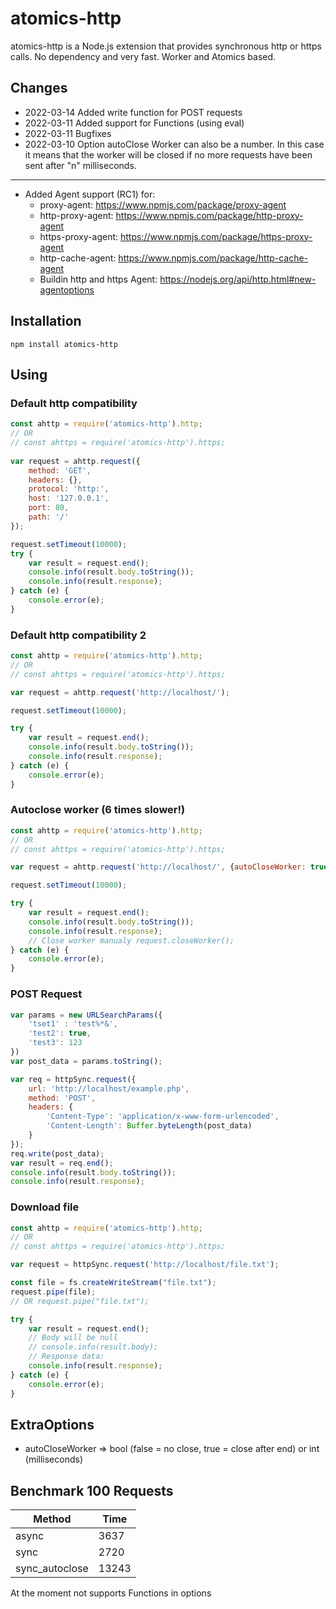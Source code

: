 # atomics-http
atomics-http is a Node.js extension that provides synchronous http or https calls.
No dependency and very fast. Worker and Atomics based.

## Changes
* 2022-03-14 Added write function for POST requests
* 2022-03-11 Added support for Functions (using eval)
* 2022-03-11 Bugfixes
* 2022-03-10 Option autoClose Worker can also be a number. In this case it means 
that the worker will be closed if no more requests have been sent after 
"n" milliseconds.
---
* Added Agent support (RC1) for:
  - proxy-agent: https://www.npmjs.com/package/proxy-agent
  - http-proxy-agent: https://www.npmjs.com/package/http-proxy-agent
  - https-proxy-agent: https://www.npmjs.com/package/https-proxy-agent
  - http-cache-agent: https://www.npmjs.com/package/http-cache-agent
  - Buildin http and https Agent: https://nodejs.org/api/http.html#new-agentoptions

## Installation
```shell
npm install atomics-http
```
## Using
### Default http compatibility
```javascript
const ahttp = require('atomics-http').http;
// OR 
// const ahttps = require('atomics-http').https;
 
var request = ahttp.request({
    method: 'GET',
    headers: {},
    protocol: 'http:',
    host: '127.0.0.1',
    port: 80,
    path: '/'
});

request.setTimeout(10000);
try {
	var result = request.end();
	console.info(result.body.toString());
	console.info(result.response);
} catch (e) {
	console.error(e);
}
```

### Default http compatibility 2
```javascript
const ahttp = require('atomics-http').http;
// OR 
// const ahttps = require('atomics-http').https;

var request = ahttp.request('http://localhost/');

request.setTimeout(10000);

try {
	var result = request.end();
	console.info(result.body.toString());
	console.info(result.response);
} catch (e) {
	console.error(e);
}
```

### Autoclose worker (6 times slower!)
```javascript
const ahttp = require('atomics-http').http;
// OR 
// const ahttps = require('atomics-http').https;

var request = ahttp.request('http://localhost/', {autoCloseWorker: true});

request.setTimeout(10000);

try {
	var result = request.end();
	console.info(result.body.toString());
	console.info(result.response);
	// Close worker manualy request.closeWorker();
} catch (e) {
	console.error(e);
}
```

### POST Request
```javascript
var params = new URLSearchParams({
	'tset1' : 'test%*&',
	'test2': true,
	'test3': 123
})
var post_data = params.toString();

var req = httpSync.request({
	url: 'http://localhost/example.php',
	method: 'POST',
	headers: {
		'Content-Type': 'application/x-www-form-urlencoded',
		'Content-Length': Buffer.byteLength(post_data)
	}
});
req.write(post_data);
var result = req.end();
console.info(result.body.toString());
console.info(result.response);
```

### Download file
```javascript
const ahttp = require('atomics-http').http;
// OR 
// const ahttps = require('atomics-http').https;

var request = httpSync.request('http://localhost/file.txt');

const file = fs.createWriteStream("file.txt");
request.pipe(file);
// OR request.pipe("file.txt");

try {
	var result = request.end();
	// Body will be null
	// console.info(result.body);
    // Response data:
	console.info(result.response);
} catch (e) {
	console.error(e);
}
```

## ExtraOptions
* autoCloseWorker => bool (false = no close, true = close after end) or int (milliseconds)

## Benchmark 100 Requests
| Method          | Time    |
|-----------------|---------|
| async           | 3637    |
| sync            | 2720    |
| sync_autoclose  | 13243   |



At the moment not supports Functions in options
